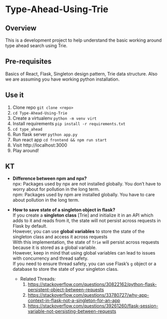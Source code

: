 # Type-Ahead-Using-Trie

## Overview
This is a development project to help understand the basic working around type ahead search using Trie.

## Pre-requisites
Basics of React, Flask, Singleton design pattern, Trie data structure.
Also we are assuming you have working python installation.

## Use it
1. Clone repo `git clone <repo>`
2. `cd Type-Ahead-Using-Trie`
3. Create a virtualenv `python -m venv virt`
4. Install requirements `pip install -r requirements.txt`
5. `cd type_ahead`
6. Run flask server `python app.py`
7. Run react app `cd frontend && npm run start`
8. Visit http://localhost:3000
9. Play around!

## KT
- **Difference between npm and npx?** <br />
  npx: Packages used by npx are not installed globally. You don’t have to worry about for pollution in the long term. <br/>
  npm: Packages used by npm are installed globally. You have to care about pollution in the long term.

- **How to save state of a singleton object in flask?** <br/>
If you create a **singleton class** [Trie] and initialize it in an API which adds to it and reads from it, the state will not persist across requests in Flask by default.<br/>
However, you can use **global variables** to store the state of the singleton class and access it across requests<br/>
With this implementation, the state of `Trie` will persist across requests because it is stored as a global variable.<br/>
However, keep in mind that using global variables can lead to issues with concurrency and thread safety.<br/>
If you need to ensure thread safety, you can use Flask’s `g` object or a database to store the state of your singleton class.<br/>
  - Related Threads:
    1. https://stackoverflow.com/questions/30822162/python-flask-persistent-object-between-requests
    2. https://stackoverflow.com/questions/33780727/why-app-context-in-flask-not-a-singleton-for-an-app
    3. https://stackoverflow.com/questions/39261260/flask-session-variable-not-persisting-between-requests
   
